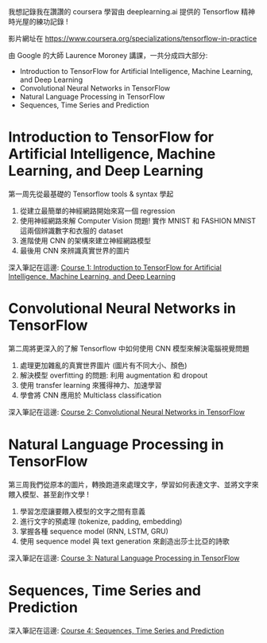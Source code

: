 我想記錄我在讚讚的 coursera 學習由 deeplearning.ai 提供的 Tensorflow 精神時光屋的練功記錄 !

影片網址在 https://www.coursera.org/specializations/tensorflow-in-practice

由 Google 的大師 Laurence Moroney 講課，一共分成四大部分:

* Introduction to TensorFlow for Artificial Intelligence, Machine Learning, and Deep Learning
* Convolutional Neural Networks in TensorFlow
* Natural Language Processing in TensorFlow
* Sequences, Time Series and Prediction

# Introduction to TensorFlow for Artificial Intelligence, Machine Learning, and Deep Learning

第一周先從最基礎的 Tensorflow tools & syntax 學起

1. 從建立最簡單的神經網路開始來寫一個 regression
2. 使用神經網路來解 Computer Vision 問題! 實作 MNIST 和 FASHION MNIST 這兩個辨識數字和衣服的 dataset
3. 進階使用 CNN 的架構來建立神經網路模型
4. 最後用 CNN 來辨識真實世界的圖片

深入筆記在這邊: [Course 1: Introduction to TensorFlow for Artificial Intelligence, Machine Learning, and Deep Learning](course_1)

# Convolutional Neural Networks in TensorFlow

第二周將更深入的了解 Tensorflow 中如何使用 CNN 模型來解決電腦視覺問題

1. 處理更加雜亂的真實世界圖片 (圖片有不同大小、顏色)
2. 解決模型 overfitting 的問題: 利用 augmentation 和 dropout
3. 使用 transfer learning 來獲得神力、加速學習
4. 學會將 CNN 應用於 Multiclass classification

深入筆記在這邊: [Course 2: Convolutional Neural Networks in TensorFlow](course_2)

# Natural Language Processing in TensorFlow

第三周我們從原本的圖片，轉換跑道來處理文字，學習如何表達文字、並將文字來餵入模型、甚至創作文學 !

1. 學習怎麼讓要餵入模型的文字之間有意義
2. 進行文字的預處理 (tokenize, padding, embedding)
3. 掌握各種 sequence model (RNN, LSTM, GRU)
4. 使用 sequence model 與 text generation 來創造出莎士比亞的詩歌

深入筆記在這邊: [Course 3: Natural Language Processing in TensorFlow](course_3)

# Sequences, Time Series and Prediction

深入筆記在這邊: [Course 4: Sequences, Time Series and Prediction](course_4)
